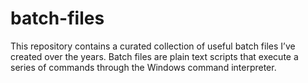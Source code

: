 # batch-files

This repository contains a curated collection of useful batch files I’ve created over the years.
Batch files are plain text scripts that execute a series of commands through the Windows command interpreter.
